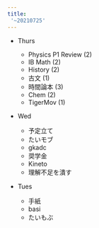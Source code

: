 ```yaml
---
title:
 '~20210725'
---
```


- Thurs
    - Physics P1 Review (2)
    - IB Math (2)
    - History (2)
    - 古文 (1)
    - 時間論本 (3)
    - Chem (2)
    - TigerMov (1)

- Wed
    - 予定立て
    - たいモブ
    - gkadc
    - 奨学金
    - Kineto
    - 理解不足を潰す

- Tues
    - 手紙
    - basi
    - たいもぶ

